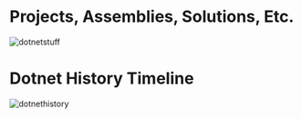 # Projects, Assemblies, Solutions, Etc.

![dotnetstuff](/img/dotnetstuff.excalidraw.svg)

# Dotnet History Timeline

![dotnethistory](/img/dotnet.excalidraw.svg)
